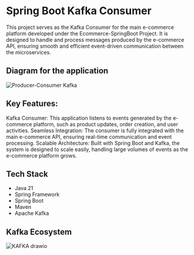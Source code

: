 # Spring Boot Kafka Consumer

This project serves as the Kafka Consumer for the main e-commerce platform developed under the Ecommerce-SpringBoot Project. It is designed to handle and process messages produced by the e-commerce API, ensuring smooth and efficient event-driven communication between the microservices.

## Diagram for the application
![Producer-Consumer Kafka](https://github.com/user-attachments/assets/779d99be-cd37-42ec-bceb-19c0693dd984)


## Key Features:
Kafka Consumer: This application listens to events generated by the e-commerce platform, such as product updates, order creation, and user activities.
Seamless Integration: The consumer is fully integrated with the main e-commerce API, ensuring real-time communication and event processing.
Scalable Architecture: Built with Spring Boot and Kafka, the system is designed to scale easily, handling large volumes of events as the e-commerce platform grows.


## Tech Stack
* Java 21
* Spring Framework
* Spring Boot
* Maven
* Apache Kafka

## Kafka Ecosystem
![KAFKA drawio](https://github.com/user-attachments/assets/2de09e50-3556-48b6-8a72-7869c9a0f140)
